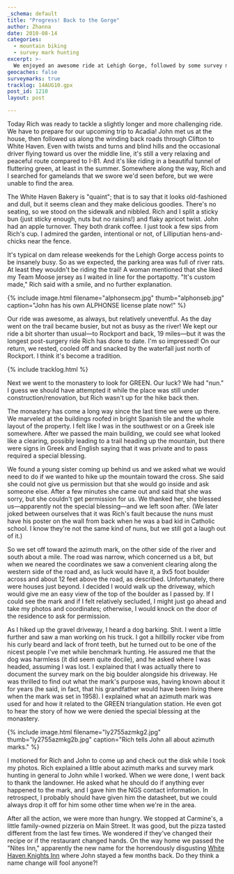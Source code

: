 ```yaml
---
_schema: default
title: "Progress! Back to the Gorge"
author: Zhanna
date: 2010-08-14
categories:
  - mountain biking
  - survey mark hunting
excerpt: >- 
  We enjoyed an awesome ride at Lehigh Gorge, followed by some survey mark hunting. We were denied a special blessing by a nun.
geocaches: false
surveymarks: true
tracklog: 14AUG10.gpx
post_id: 1210
layout: post     

---
```


Today Rich was ready to tackle a slightly longer and more challenging ride.  We have to prepare for our upcoming trip to Acadia!  John met us at the house, then followed us along the winding back roads through Clifton to White Haven.  Even with twists and turns and blind hills and the occasional driver flying toward us over the middle line, it's still a very relaxing and peaceful route compared to I-81.  And it's like riding in a beautiful tunnel of fluttering green, at least in the summer.  Somewhere along the way, Rich and I searched for gamelands that we swore we'd seen before, but we were unable to find the area.

The White Haven Bakery is "quaint"; that is to say that it looks old-fashioned and dull, but it seems clean and they make delicious goodies.  There's no seating, so we stood on the sidewalk and nibbled.  Rich and I split a sticky bun (just sticky enough, nuts but no raisins!) and flaky apricot twist.  John had an apple turnover.  They both drank coffee.  I just took a few sips from Rich's cup.  I admired the garden, intentional or not, of Lilliputian hens-and-chicks near the fence.

It's typical on dam release weekends for the Lehigh Gorge access points to be insanely busy.  So as we expected, the parking area was full of river rats.  At least they wouldn't be riding the trail!  A woman mentioned that she liked my Team Moose jersey as I waited in line for the portapotty.  "It's custom made," Rich said with a smile, and no further explanation.

{% include image.html filename="alphonsecm.jpg" thumb="alphonseb.jpg" caption="John has his own ALPHONSE license plate now!" %}

Our ride was awesome, as always, but relatively uneventful.  As the day went on the trail became busier, but not as busy as the river!  We kept our ride a bit shorter than usual—to Rockport and back, 19 miles—but it was the longest post-surgery ride Rich has done to date.  I'm so impressed!  On our return, we rested, cooled off and snacked by the waterfall just north of Rockport.  I think it's become a tradition.  

{% include tracklog.html %}

Next we went to the monastery to look for GREEN.  Our luck?  We had "nun."  I guess we should have attempted it while the place was still under construction/renovation, but Rich wasn't up for the hike back then.  

The monastery has come a long way since the last time we were up there.  We marveled at the buildings roofed in bright Spanish tile and the whole layout of the property.  I felt like I was in the southwest or on a Greek isle somewhere.  After we passed the main building, we could see what looked like a clearing, possibly leading to a trail heading up the mountain, but there were signs in Greek and English saying that it was private and to pass required a special blessing.  

We found a young sister coming up behind us and we asked what we would need to do if we wanted to hike up the mountain toward the cross.  She said she could not give us permission but that she would go inside and ask someone else.  After a few minutes she came out and said that she was sorry, but she couldn't get permission for us.  We thanked her, she blessed us—apparently not the special blessing—and we left soon after.  (We later joked between ourselves that it was Rich's fault because the nuns must have his poster on the wall from back when he was a bad kid in Catholic school.  I know they're not the same kind of nuns, but we still got a laugh out of it.)

So we set off toward the azimuth mark, on the other side of the river and south about a mile.  The road was narrow, which concerned us a bit, but when we neared the coordinates we saw a convenient clearing along the western side of the road and, as luck would have it, a 9x5 foot boulder across and about 12 feet above the road, as described.  Unfortunately, there were houses just beyond.  I decided I would walk up the driveway, which would give me an easy view of the top of the boulder as I passed by.  If I could see the mark and if I felt relatively secluded, I might just go ahead and take my photos and coordinates; otherwise, I would knock on the door of the residence to ask for permission.  

As I hiked up the gravel driveway, I heard a dog barking.  Shit.  I went a little further and saw a man working on his truck.  I got a hillbilly rocker vibe from his curly beard and lack of front teeth, but he turned out to be one of the nicest people I've met while benchmark hunting.  He assured me that the dog was harmless (it did seem quite docile), and he asked where I was headed, assuming I was lost.  I explained that I was actually there to document the survey mark on the big boulder alongside his driveway.  He was thrilled to find out what the mark's purpose was, having known about it for years (he said, in fact, that his grandfather would have been living there when the mark was set in 1958).  I explained what an azimuth mark was used for and how it related to the GREEN triangulation station.  He even got to hear the story of how we were denied the special blessing at the monastery.

{% include image.html filename="ly2755azmkg2.jpg" thumb="ly2755azmkg2b.jpg" caption="Rich tells John all about azimuth marks." %}

I motioned for Rich and John to come up and check out the disk while I took my photos.  Rich explained a little about azimuth marks and survey mark hunting in general to John while I worked.  When we were done, I went back to thank the landowner.  He asked what he should do if anything ever happened to the mark, and I gave him the NGS contact information.  In retrospect, I probably should have given him the datasheet, but we could always drop it off for him some other time when we're in the area.

After all the action, we were more than hungry.  We stopped at Carmine's, a little family-owned pizzeria on Main Street.  It was good, but the pizza tasted different from the last few times.  We wondered if they've changed their recipe or if the restaurant changed hands.  On the way home we passed the "Nites Inn," apparently the new name for the horrendously disgusting [White Haven Knights Inn](http://www.tripadvisor.com/Hotel_Review-g53991-d671518-Reviews-Knights_Inn_Lake_Harmony_White_Haven-White_Haven_Pennsylvania.html) where John stayed a few months back.  Do they think a name change will fool anyone?!



